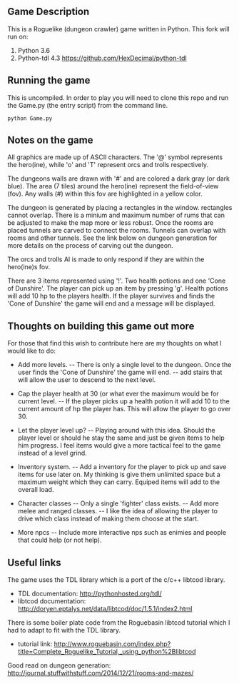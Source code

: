 ## Game Description
This is a Roguelike (dungeon crawler) game written in Python.
This fork will run on:
1. Python 3.6
1. Python-tdl 4.3 https://github.com/HexDecimal/python-tdl

## Running the game
This is uncompiled. In order to play you will need to clone this repo and run the Game.py (the entry script) from the command line.

`python Game.py`

## Notes on the game
All graphics are made up of ASCII characters. The '@' symbol represents the hero(ine), while 'o' and 'T' represent orcs and trolls respectively. 

The dungeons walls are drawn with '#' and are colored a dark gray (or dark blue). The area (7 tiles) around the hero(ine) represent the field-of-view (fov). Any walls (#) within this fov are highlighted in a yellow color. 

The dungeon is generated by placing a rectangles in the window. rectangles cannot overlap. There is a minium and maximum number of rums that can be adjusted to make the map more or less robust. Once the rooms are placed tunnels are carved to connect the rooms. Tunnels can overlap with rooms and other tunnels. See the link below on dungeon generation for more details on the process of carving out the dungeon. 

The orcs and trolls AI is made to only respond if they are within the hero(ine)s fov. 

There are 3 items represented using '!'. Two health potions and one 'Cone of Dunshire'. The player can pick up an item by pressing 'g'. Health potions will add 10 hp to the players health. If the player survives and finds the 'Cone of Dunshire' the game will end and a message will be displayed. 

## Thoughts on building this game out more
For those that find this wish to contribute here are my thoughts on what I would like to do:

- Add more levels. 
-- There is only a single level to the dungeon. Once the user finds the 'Cone of Dunshire' the game will end. 
-- add stairs that will allow the user to descend to the next level. 

- Cap the player health at 30 (or what ever the maximum would be for current level. 
-- If the player picks up a health potion it will add 10 to the current amount of hp the player has. This will allow the player to go over 30. 

- Let the player level up? 
-- Playing around with this idea. Should the player level or should he stay the same and just be given items to help him progress. I feel items would give a more tactical feel to the game instead of a level grind.

- Inventory system. 
-- Add a inventory for the player to pick up and save items for use later on. My thinking is give them unlimited space but a maximum weight which they can carry. Equiped items will add to the overall load.

- Character classes
-- Only a single 'fighter' class exists.
-- Add more melee and ranged classes.
-- I like the idea of allowing the player to drive which class instead of making them choose at the start. 

- More npcs
-- Include more interactive nps such as enimies and people that could help (or not help).

## Useful links
The game uses the TDL library which is a port of the c/c++ libtcod library.
- TDL documentation: http://pythonhosted.org/tdl/
- libtcod documentation: http://doryen.eptalys.net/data/libtcod/doc/1.5.1/index2.html

There is some boiler plate code from the Roguebasin libtcod tutorial which I had to adapt to fit with the TDL library. 
- tutorial link: http://www.roguebasin.com/index.php?title=Complete_Roguelike_Tutorial,_using_python%2Blibtcod

Good read on dungeon generation: http://journal.stuffwithstuff.com/2014/12/21/rooms-and-mazes/
